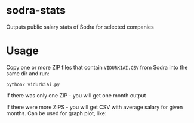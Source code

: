 # sodra-stats
Outputs public salary stats of Sodra for selected companies

# Usage

Copy one or more ZIP files that contain `VIDURKIAI.CSV` from Sodra into the same dir and run:

`python2 vidurkiai.py`

If there was only one ZIP - you will get one month output

If there were more ZIPS - you will get CSV with average salary for given months. Can be used for graph plot, like:


